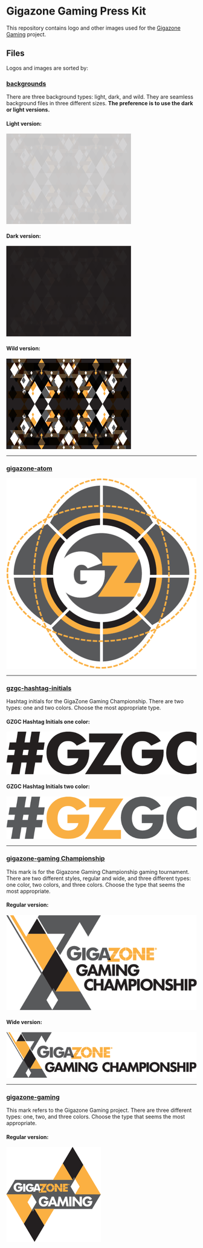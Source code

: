 # Gigazone Gaming Press Kit

This repository contains logo and other images used for the [Gigazone Gaming](https://gigazonegaming.com) project.

## Files

Logos and images are sorted by:

### [backgrounds](https://github.com/paulbunyannet/gigazonegaming-press-kit/tree/master/backgrounds)

There are three background types: light, dark, and wild. They are seamless background files in three different sizes. __The preference is to use the dark or light versions.__

#### Light version:
![Background light version](https://github.com/paulbunyannet/gigazonegaming-press-kit/blob/master/backgrounds/gigazone-pattern-background-light.png)

#### Dark version:
![Background dark version](https://github.com/paulbunyannet/gigazonegaming-press-kit/blob/master/backgrounds/gigazone-pattern-background-dark.png)

#### Wild version:
![Background wild version](https://github.com/paulbunyannet/gigazonegaming-press-kit/blob/master/backgrounds/gigazone-pattern-background-wild.png)

---

### [gigazone-atom](https://github.com/paulbunyannet/gigazonegaming-press-kit/tree/master/gigazone-atom)

![Gigazone Gaming Atom](https://github.com/paulbunyannet/gigazonegaming-press-kit/blob/master/gigazone-atom/gigazone-gaming-championship-atom.png)

---

### [gzgc-hashtag-initials](https://github.com/paulbunyannet/gigazonegaming-press-kit/tree/master/gzgc-hashtag-initials)

Hashtag initials for the GigaZone Gaming Championship. There are two types: one and two colors. Choose the most appropriate type.

#### GZGC Hashtag Initials one color:
![GZGC Hashtag Initials one color](https://github.com/paulbunyannet/gigazonegaming-press-kit/blob/master/gzgc-hashtag-initials/one-color/gzgc-on-light-black.png)

#### GZGC Hashtag Initials two color:
![GZGC Hashtag Initials two color](https://github.com/paulbunyannet/gigazonegaming-press-kit/blob/master/gzgc-hashtag-initials/two-color/gzgc-on-light.png)

---

### [gigazone-gaming Championship](https://github.com/paulbunyannet/gigazonegaming-press-kit/tree/master/gigazone-gaming-championship)

This mark is for the Gigazone Gaming Championship gaming tournament. There are two different styles, regular and wide, and three different types: one color, two colors, and three colors. Choose the type that seems the most appropriate.

#### Regular version:
![Gigazone Gaming Championship](https://github.com/paulbunyannet/gigazonegaming-press-kit/blob/master/gigazone-gaming-championship/three-color/gigazone-gaming-championship-X-on-light.png)

#### Wide version:
![Gigazone Gaming Championship wide version](https://github.com/paulbunyannet/gigazonegaming-press-kit/blob/master/gigazone-gaming-championship/three-color/gigazone-gaming-championship-X-wide-on-light.png)

---

### [gigazone-gaming](https://github.com/paulbunyannet/gigazonegaming-press-kit/tree/master/gigazone-gaming)

This mark refers to the Gigazone Gaming project. There are three different types: one, two, and three colors. Choose the type that seems the most appropriate.

#### Regular version:
![Gigazone Gaming](https://github.com/paulbunyannet/gigazonegaming-press-kit/blob/master/gigazone-gaming/three-color/gigazone-gaming-on-light.png)




